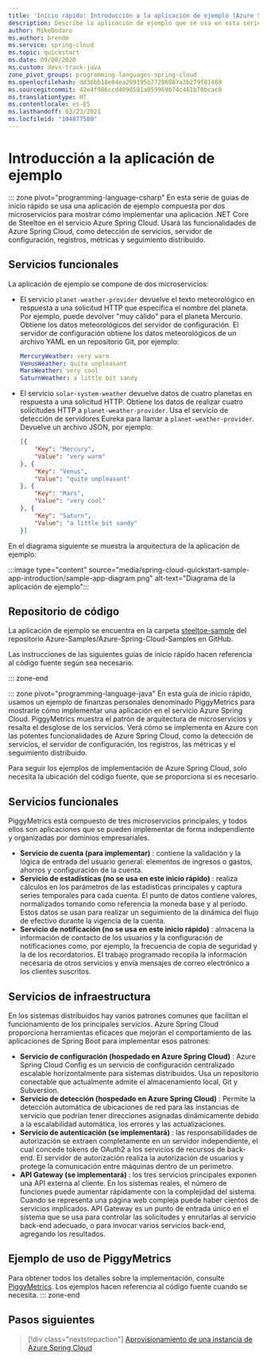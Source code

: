 ```yaml
---
title: 'Inicio rápido: Introducción a la aplicación de ejemplo (Azure Spring Cloud)'
description: Describe la aplicación de ejemplo que se usa en esta serie de guías de inicio rápido para la implementación en Azure Spring Cloud.
author: MikeDodaro
ms.author: brendm
ms.service: spring-cloud
ms.topic: quickstart
ms.date: 09/08/2020
ms.custom: devx-track-java
zone_pivot_groups: programming-languages-spring-cloud
ms.openlocfilehash: dd36bb18e84ea299195b77286887a3b279f81469
ms.sourcegitcommit: 42e4f986ccd4090581a059969b74c461b70bcac0
ms.translationtype: HT
ms.contentlocale: es-ES
ms.lasthandoff: 03/23/2021
ms.locfileid: "104877580"
---
```

# <a name="introduction-to-the-sample-app"></a>Introducción a la aplicación de ejemplo

::: zone pivot="programming-language-csharp"
En esta serie de guías de inicio rápido se usa una aplicación de ejemplo compuesta por dos microservicios para mostrar cómo implementar una aplicación .NET Core de Steeltoe en el servicio Azure Spring Cloud. Usará las funcionalidades de Azure Spring Cloud, como detección de servicios, servidor de configuración, registros, métricas y seguimiento distribuido.

## <a name="functional-services"></a>Servicios funcionales

La aplicación de ejemplo se compone de dos microservicios:

* El servicio `planet-weather-provider` devuelve el texto meteorológico en respuesta a una solicitud HTTP que especifica el nombre del planeta. Por ejemplo, puede devolver "muy cálido" para el planeta Mercurio. Obtiene los datos meteorológicos del servidor de configuración. El servidor de configuración obtiene los datos meteorológicos de un archivo YAML en un repositorio Git, por ejemplo:

  ```yaml
  MercuryWeather: very warm
  VenusWeather: quite unpleasant
  MarsWeather: very cool
  SaturnWeather: a little bit sandy
  ```

* El servicio `solar-system-weather` devuelve datos de cuatro planetas en respuesta a una solicitud HTTP. Obtiene los datos de realizar cuatro solicitudes HTTP a `planet-weather-provider`. Usa el servicio de detección de servidores Eureka para llamar a `planet-weather-provider`. Devuelve un archivo JSON, por ejemplo:

  ```json
  [{
      "Key": "Mercury",
      "Value": "very warm"
  }, {
      "Key": "Venus",
      "Value": "quite unpleasant"
  }, {
      "Key": "Mars",
      "Value": "very cool"
  }, {
      "Key": "Saturn",
      "Value": "a little bit sandy"
  }]
  ```

En el diagrama siguiente se muestra la arquitectura de la aplicación de ejemplo:

:::image type="content" source="media/spring-cloud-quickstart-sample-app-introduction/sample-app-diagram.png" alt-text="Diagrama de la aplicación de ejemplo":::

## <a name="code-repository"></a>Repositorio de código

La aplicación de ejemplo se encuentra en la carpeta [steeltoe-sample](https://github.com/Azure-Samples/Azure-Spring-Cloud-Samples/tree/master/steeltoe-sample) del repositorio Azure-Samples/Azure-Spring-Cloud-Samples en GitHub.

Las instrucciones de las siguientes guías de inicio rápido hacen referencia al código fuente según sea necesario.

::: zone-end

::: zone pivot="programming-language-java"
En esta guía de inicio rápido, usamos un ejemplo de finanzas personales denominado PiggyMetrics para mostrarle cómo implementar una aplicación en el servicio Azure Spring Cloud. PiggyMetrics muestra el patrón de arquitectura de microservicios y resalta el desglose de los servicios. Verá cómo se implementa en Azure con las potentes funcionalidades de Azure Spring Cloud, como la detección de servicios, el servidor de configuración, los registros, las métricas y el seguimiento distribuido.

Para seguir los ejemplos de implementación de Azure Spring Cloud, solo necesita la ubicación del código fuente, que se proporciona si es necesario.

## <a name="functional-services"></a>Servicios funcionales

PiggyMetrics está compuesto de tres microservicios principales, y todos ellos son aplicaciones que se pueden implementar de forma independiente y organizadas por dominios empresariales.

* **Servicio de cuenta (para implementar)** : contiene la validación y la lógica de entrada del usuario general: elementos de ingresos o gastos, ahorros y configuración de la cuenta.
* **Servicio de estadísticas (no se usa en este inicio rápido)** : realiza cálculos en los parámetros de las estadísticas principales y captura series temporales para cada cuenta. El punto de datos contiene valores, normalizados tomando como referencia la moneda base y al período. Estos datos se usan para realizar un seguimiento de la dinámica del flujo de efectivo durante la vigencia de la cuenta.
* **Servicio de notificación (no se usa en este inicio rápido)** : almacena la información de contacto de los usuarios y la configuración de notificaciones como, por ejemplo, la frecuencia de copia de seguridad y la de los recordatorios. El trabajo programado recopila la información necesaria de otros servicios y envía mensajes de correo electrónico a los clientes suscritos.

## <a name="infrastructure-services"></a>Servicios de infraestructura

En los sistemas distribuidos hay varios patrones comunes que facilitan el funcionamiento de los principales servicios. Azure Spring Cloud proporciona herramientas eficaces que mejoran el comportamiento de las aplicaciones de Spring Boot para implementar esos patrones: 

* **Servicio de configuración (hospedado en Azure Spring Cloud)** : Azure Spring Cloud Config es un servicio de configuración centralizado escalable horizontalmente para sistemas distribuidos. Usa un repositorio conectable que actualmente admite el almacenamiento local, Git y Subversion.
* **Servicio de detección (hospedado en Azure Spring Cloud)** : Permite la detección automática de ubicaciones de red para las instancias de servicio que podrían tener direcciones asignadas dinámicamente debido a la escalabilidad automática, los errores y las actualizaciones.
* **Servicio de autenticación (se implementará)** : las responsabilidades de autorización se extraen completamente en un servidor independiente, el cual concede tokens de OAuth2 a los servicios de recursos de back-end. El servidor de autorización realiza la autorización de usuarios y protege la comunicación entre máquinas dentro de un perímetro.
* **API Gateway (se implementará)** : los tres servicios principales exponen una API externa al cliente. En los sistemas reales, el número de funciones puede aumentar rápidamente con la complejidad del sistema. Cuando se representa una página web compleja puede haber cientos de servicios implicados. API Gateway es un punto de entrada único en el sistema que se usa para controlar las solicitudes y enrutarlas al servicio back-end adecuado, o para invocar varios servicios back-end, agregando los resultados. 

## <a name="sample-usage-of-piggymetrics"></a>Ejemplo de uso de PiggyMetrics

Para obtener todos los detalles sobre la implementación, consulte [PiggyMetrics](https://github.com/Azure-Samples/piggymetrics). Los ejemplos hacen referencia al código fuente cuando se necesita.
::: zone-end

## <a name="next-steps"></a>Pasos siguientes

> [!div class="nextstepaction"]
> [Aprovisionamiento de una instancia de Azure Spring Cloud](spring-cloud-quickstart-provision-service-instance.md)
